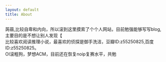 ```yaml
---
layout: default
title: About
---
```

蒟蒻,比较自卑和内向，所以滚到这里摸索了个个人网站，目前勉强能够写写blog,主要目的是不想让别人发现【
<br />
比较喜欢阅读推理小说，最喜欢的侦探是御手洗洁，豆瓣ID:z55250825,百度ID:z55250825。
<br />
OI滚粗狗，梦想ACM，目前还在恢复noip复赛水平，共勉